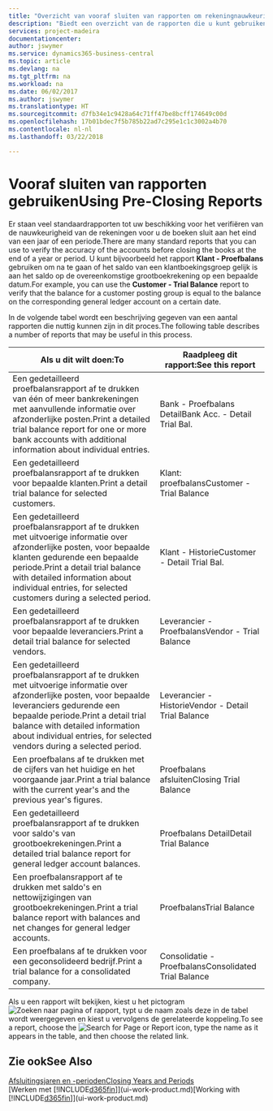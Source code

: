 ```yaml
---
title: "Overzicht van vooraf sluiten van rapporten om rekeningnauwkeurigheid te verifiëren | Microsoft Docs"
description: "Biedt een overzicht van de rapporten die u kunt gebruiken om de nauwkeurigheid te verifiëren van rekeningen voordat de boeken worden gesloten aan het eind van een jaar of een periode."
services: project-madeira
documentationcenter: 
author: jswymer
ms.service: dynamics365-business-central
ms.topic: article
ms.devlang: na
ms.tgt_pltfrm: na
ms.workload: na
ms.date: 06/02/2017
ms.author: jswymer
ms.translationtype: HT
ms.sourcegitcommit: d7fb34e1c9428a64c71ff47be8bcff174649c00d
ms.openlocfilehash: 17b01bdec7f5b785b22ad7c295e1c1c3002a4b70
ms.contentlocale: nl-nl
ms.lasthandoff: 03/22/2018

---
```

# <a name="using-pre-closing-reports"></a><span data-ttu-id="ea4f9-103">Vooraf sluiten van rapporten gebruiken</span><span class="sxs-lookup"><span data-stu-id="ea4f9-103">Using Pre-Closing Reports</span></span>
<span data-ttu-id="ea4f9-104">Er staan veel standaardrapporten tot uw beschikking voor het verifiëren van de nauwkeurigheid van de rekeningen voor u de boeken sluit aan het eind van een jaar of een periode.</span><span class="sxs-lookup"><span data-stu-id="ea4f9-104">There are many standard reports that you can use to verify the accuracy of the accounts before closing the books at the end of a year or period.</span></span> <span data-ttu-id="ea4f9-105">U kunt bijvoorbeeld het rapport **Klant - Proefbalans** gebruiken om na te gaan of het saldo van een klantboekingsgroep gelijk is aan het saldo op de overeenkomstige grootboekrekening op een bepaalde datum.</span><span class="sxs-lookup"><span data-stu-id="ea4f9-105">For example, you can use the **Customer - Trial Balance** report to verify that the balance for a customer posting group is equal to the balance on the corresponding general ledger account on a certain date.</span></span>

<span data-ttu-id="ea4f9-106">In de volgende tabel wordt een beschrijving gegeven van een aantal rapporten die nuttig kunnen zijn in dit proces.</span><span class="sxs-lookup"><span data-stu-id="ea4f9-106">The following table describes a number of reports that may be useful in this process.</span></span>

| <span data-ttu-id="ea4f9-107">Als u dit wilt doen:</span><span class="sxs-lookup"><span data-stu-id="ea4f9-107">To</span></span> | <span data-ttu-id="ea4f9-108">Raadpleeg dit rapport:</span><span class="sxs-lookup"><span data-stu-id="ea4f9-108">See this report</span></span> |
| --- | --- |
| <span data-ttu-id="ea4f9-109">Een gedetailleerd proefbalansrapport af te drukken van één of meer bankrekeningen met aanvullende informatie over afzonderlijke posten.</span><span class="sxs-lookup"><span data-stu-id="ea4f9-109">Print a detailed trial balance report for one or more bank accounts with additional information about individual entries.</span></span> |<span data-ttu-id="ea4f9-110">Bank - Proefbalans Detail</span><span class="sxs-lookup"><span data-stu-id="ea4f9-110">Bank Acc. - Detail Trial Bal.</span></span> |
| <span data-ttu-id="ea4f9-111">Een gedetailleerd proefbalansrapport af te drukken voor bepaalde klanten.</span><span class="sxs-lookup"><span data-stu-id="ea4f9-111">Print a detail trial balance for selected customers.</span></span> |<span data-ttu-id="ea4f9-112">Klant: proefbalans</span><span class="sxs-lookup"><span data-stu-id="ea4f9-112">Customer - Trial Balance</span></span> |
| <span data-ttu-id="ea4f9-113">Een gedetailleerd proefbalansrapport af te drukken met uitvoerige informatie over afzonderlijke posten, voor bepaalde klanten gedurende een bepaalde periode.</span><span class="sxs-lookup"><span data-stu-id="ea4f9-113">Print a detail trial balance with detailed information about individual entries, for selected customers during a selected period.</span></span> |<span data-ttu-id="ea4f9-114">Klant - Historie</span><span class="sxs-lookup"><span data-stu-id="ea4f9-114">Customer - Detail Trial Bal.</span></span> |
| <span data-ttu-id="ea4f9-115">Een gedetailleerd proefbalansrapport af te drukken voor bepaalde leveranciers.</span><span class="sxs-lookup"><span data-stu-id="ea4f9-115">Print a detail trial balance for selected vendors.</span></span> |<span data-ttu-id="ea4f9-116">Leverancier - Proefbalans</span><span class="sxs-lookup"><span data-stu-id="ea4f9-116">Vendor - Trial Balance</span></span> |
| <span data-ttu-id="ea4f9-117">Een gedetailleerd proefbalansrapport af te drukken met uitvoerige informatie over afzonderlijke posten, voor bepaalde leveranciers gedurende een bepaalde periode.</span><span class="sxs-lookup"><span data-stu-id="ea4f9-117">Print a detail trial balance with detailed information about individual entries, for selected vendors during a selected period.</span></span> |<span data-ttu-id="ea4f9-118">Leverancier - Historie</span><span class="sxs-lookup"><span data-stu-id="ea4f9-118">Vendor - Detail Trial Balance</span></span> |
| <span data-ttu-id="ea4f9-119">Een proefbalans af te drukken met de cijfers van het huidige en het voorgaande jaar.</span><span class="sxs-lookup"><span data-stu-id="ea4f9-119">Print a trial balance with the current year's and the previous year's figures.</span></span> |<span data-ttu-id="ea4f9-120">Proefbalans afsluiten</span><span class="sxs-lookup"><span data-stu-id="ea4f9-120">Closing Trial Balance</span></span> |
| <span data-ttu-id="ea4f9-121">Een gedetailleerd proefbalansrapport af te drukken voor saldo's van grootboekrekeningen.</span><span class="sxs-lookup"><span data-stu-id="ea4f9-121">Print a detailed trial balance report for general ledger account balances.</span></span> |<span data-ttu-id="ea4f9-122">Proefbalans Detail</span><span class="sxs-lookup"><span data-stu-id="ea4f9-122">Detail Trial Balance</span></span> |
| <span data-ttu-id="ea4f9-123">Een proefbalansrapport af te drukken met saldo's en nettowijzigingen van grootboekrekeningen.</span><span class="sxs-lookup"><span data-stu-id="ea4f9-123">Print a trial balance report with balances and net changes for general ledger accounts.</span></span> |<span data-ttu-id="ea4f9-124">Proefbalans</span><span class="sxs-lookup"><span data-stu-id="ea4f9-124">Trial Balance</span></span> |
| <span data-ttu-id="ea4f9-125">Een proefbalans af te drukken voor een geconsolideerd bedrijf.</span><span class="sxs-lookup"><span data-stu-id="ea4f9-125">Print a trial balance for a consolidated company.</span></span> |<span data-ttu-id="ea4f9-126">Consolidatie - Proefbalans</span><span class="sxs-lookup"><span data-stu-id="ea4f9-126">Consolidated Trial Balance</span></span> |

<span data-ttu-id="ea4f9-127">Als u een rapport wilt bekijken, kiest u het pictogram ![Zoeken naar pagina of rapport](media/ui-search/search_small.png "pictogram Zoeken naar pagina of rapport"), typt u de naam zoals deze in de tabel wordt weergegeven en kiest u vervolgens de gerelateerde koppeling.</span><span class="sxs-lookup"><span data-stu-id="ea4f9-127">To see a report, choose the ![Search for Page or Report](media/ui-search/search_small.png "Search for Page or Report icon") icon, type the name as it appears in the table, and then choose the related link.</span></span>

## <a name="see-also"></a><span data-ttu-id="ea4f9-128">Zie ook</span><span class="sxs-lookup"><span data-stu-id="ea4f9-128">See Also</span></span>
[<span data-ttu-id="ea4f9-129">Afsluitingsjaren en -perioden</span><span class="sxs-lookup"><span data-stu-id="ea4f9-129">Closing Years and Periods</span></span>](year-close-years-periods.md)  
<span data-ttu-id="ea4f9-130">[Werken met [!INCLUDE[d365fin](includes/d365fin_md.md)]](ui-work-product.md)</span><span class="sxs-lookup"><span data-stu-id="ea4f9-130">[Working with [!INCLUDE[d365fin](includes/d365fin_md.md)]](ui-work-product.md)</span></span>


